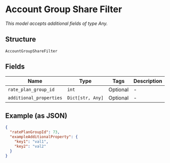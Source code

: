 
# Account Group Share Filter

*This model accepts additional fields of type Any.*

## Structure

`AccountGroupShareFilter`

## Fields

| Name | Type | Tags | Description |
|  --- | --- | --- | --- |
| `rate_plan_group_id` | `int` | Optional | - |
| `additional_properties` | `Dict[str, Any]` | Optional | - |

## Example (as JSON)

```json
{
  "ratePlanGroupId": 73,
  "exampleAdditionalProperty": {
    "key1": "val1",
    "key2": "val2"
  }
}
```

